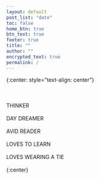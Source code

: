 ```yaml
---
layout: default
post_list: "date"
toc: false
home_btn: true
btn_text: true
footer: true
title: ""
author: ""
encrypted_text: true
permalink: /
---
```



{:center: style="text-align: center"}
<br><br><br><br>
THINKER<br><br>
DAY DREAMER<br><br>
AVID READER<br><br>
LOVES TO LEARN<br><br>
LOVES WEARING A TIE<br><br>
{:center}